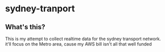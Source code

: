 # sydney-tranport
## What's this?
This is my attempt to collect realtime data for the sydney transport network. it'll focus on the Metro area, cause my AWS bill isn't all that well funded

